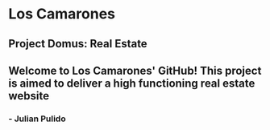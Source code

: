 # Los Camarones
## Project Domus: Real Estate

## Welcome to Los Camarones' GitHub! This project is aimed to deliver a high functioning real estate website

###  - Julian Pulido

